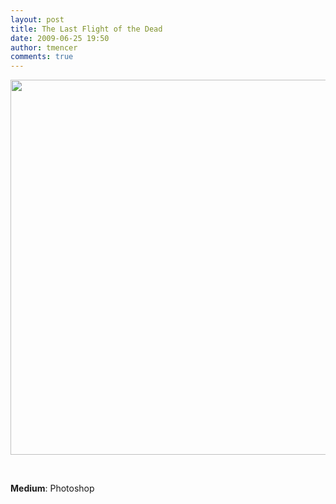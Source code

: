 ```yaml
---
layout: post
title: The Last Flight of the Dead
date: 2009-06-25 19:50
author: tmencer
comments: true
---
```

<a href="http://www.cubelabmedia.com/wp-content/uploads/2011/06/lastflightofthedead-1.jpg"><img class="aligncenter size-full wp-image-25" title="lastflightofthedead-1" src="http://www.cubelabmedia.com/wp-content/uploads/2011/06/lastflightofthedead-1.jpg" alt="" width="600" height="600" /></a>

&nbsp;

<strong>Medium</strong>: Photoshop
